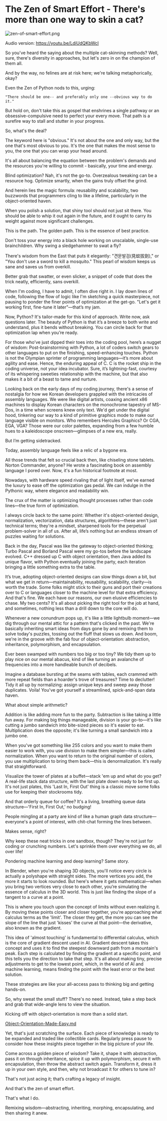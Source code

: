 # The Zen of Smart Effort - There's more than one way to skin a cat?
![zen-of-smart-effort.png](zen-of-smart-effort.png)

Audio version: https://youtu.be/LdiUdQKbWcI

So you've heard the saying about the multiple cat-skinning methods? Well, sure, there's diversity in approaches, but let's zero in on the champion of them all. 

And by the way, no felines are at risk here; we're talking metaphorically, okay?

Even the Zen of Python nods to this, urging:

    "There should be one-- and preferably only one --obvious way to do it."

But hold on, don't take this as gospel that enshrines a single pathway or an obsessive-compulsive need to perfect your every move. That path is a surefire way to stall and stutter in your progress.

So, what's the deal?

The keyword here is "obvious." It's not about the one and only way, but the one that's most obvious to you. It's the one that makes the most sense to you, the one that you can wrap your head around.

It's all about balancing the equation between the problem's demands and the resources you're willing to commit - basically, your time and energy.

Blind optimization? Nah, it's not the go-to. Overzealous tweaking can be a resource hog. Optimize smartly, when the gains truly offset the grind.

And herein lies the magic formula: reusability and scalability, two buzzwords that programmers cling to like a lifeline, particularly in the object-oriented haven.

When you polish a solution, that shiny tool should not just sit there. You should be able to whip it out again in the future, and it ought to carry its weight against more significant challenges.

This is the path. The golden path. This is the essence of best practice.

Don't toss your energy into a black hole working on unscalable, single-use brainchildren. Why swing a sledgehammer to swat a fly?

There's wisdom from the East that puts it elegantly: "견문발검(見蚊拔劍)," or "You don't use a sword to kill a mosquito." This pearl of wisdom keeps us sane and saves us from overkill.

Better grab that swatter, or even slicker, a snippet of code that does the trick neatly, efficiently, sans overkill.

When I'm coding, I have to admit, I often dive right in. I lay down lines of code, following the flow of logic like I'm sketching a quick masterpiece, not pausing to ponder the finer points of optimization at the get-go. "Let's get it working first, fine-tune it later"—that’s my jam.

Now, Python? It's tailor-made for this kind of approach. Write now, ask questions later. The beauty of Python is that it’s a breeze to both write and understand, plus it bends without breaking. You can circle back for that optimization lap when you’re ready.

For those who’ve just dipped their toes into the coding pool, here’s a nugget of wisdom: Post-brainstorming with Python, a lot of coders switch gears to other languages to put on the finishing, speed-enhancing touches. Python is not the Olympian sprinter of programming languages—it’s more about agility and ease. Hence, the enduring appeal of C. C is the rocket ship in the coding universe, not your idea incubator. Sure, it’s lightning-fast, courtesy of its whispering sweeties relationship with the machine, but that also makes it a bit of a beast to tame and nurture.

Looking back on the early days of my coding journey, there's a sense of nostalgia for how we Korean developers grappled with the intricacies of assembly languages. We were like digital artists, coaxing ancient x86 machines to display Korean characters on the monochrome tapestry of MS-Dos, in a time when screens knew only text. We'd get under the digital hood, tinkering our way to a kind of primitive graphics mode to make our language visible on monitors. Who remembers Hercules Graphics? Or CGA, EGA, VGA? Those were our color palettes, expanding from a few humble hues to a kaleidoscope onscreen—glimpses of a new era, really.

But I’m getting sidetracked. 

Today, assembly language feels like a relic of a bygone era.

All those trends that felt so crucial back then, like chiseling stone tablets. Norton Commander, anyone? He wrote a fascinating book on assembly language I pored over. Now, it's a fun historical footnote at most.

Nowadays, with hardware speed rivaling that of light itself, we've earned the luxury to ease off the optimization gas pedal. We can indulge in the Pythonic way, where elegance and readability win.

The crux of the matter is optimizing thought processes rather than code lines—the true form of optimization.

I always circle back to the same point: Whether it's object-oriented design, normalization, vectorization, data structures, algorithms—these aren't just technical terms; they're a mindset, sharpened tools for the perpetual problem-solver in all of us. After all, life’s nothing but an endless stream of puzzles waiting for solutions.

Back in the day, Pascal was like the gateway to object-oriented thinking; Turbo Pascal and Borland Pascal were my go-tos before the landscape evolved. C++ dressed up C with object orientation, then Java added its unique flavor, with Python eventually joining the party, each iteration bringing a little something extra to the table.

It’s true, adopting object-oriented designs can slow things down a bit, but what we get in return—maintainability, reusability, scalability, clarity—is worth the trade. Some folks might stick to their guns and port their creations over to C or languages closer to the machine level for that extra efficiency. And that's fine. We each have our reasons, our own elusive efficiencies to chase. My two cents? It's all about picking the right tool for the job at hand, and sometimes, nothing less than a drill down to the core will do.

Whenever a new conundrum pops up, it's like a little lightbulb moment—we dig through our mental attic for a pattern that's clicked in the past. We're basically inheriting smart ideas from days gone by and remixing them to solve today's puzzles, tossing out the fluff that slows us down. And boom, we're in the groove with the fab four of object-orientation: abstraction, inheritance, polymorphism, and encapsulation.

Ever been swamped with numbers too big or too tiny? We tidy them up to play nice on our mental abacus, kind of like turning an avalanche of frequencies into a more handleable bunch of decibels.

Imagine a database bursting at the seams with tables, each crammed with more repeat fields than a hoarder's trove of treasures? Time to declutter! Tidy it all up by normalizing: assign unique keys and sweep away those duplicates. Voila! You've got yourself a streamlined, spick-and-span data haven.

What about simple arithmetic? 

Addition is like adding more fun to the party. Subtraction is like taking a little fun away. For making big things manageable, division is your go-to—it's like cutting a jumbo sandwich into bite-sized pieces so it's easier to eat. Multiplication does the opposite; it's like turning a small sandwich into a jumbo one.

When you've got something like 255 colors and you want to make them easier to work with, you use division to make them simpler—this is called normalization. When you want to return to the original number of colors, you use multiplication to bring them back—this is denormalization. It's really that straightforward.

Visualize the tower of plates at a buffet—stack 'em up and what do you get? A real-life stack data structure, with the last plate down ready to be first up. It's not just plates, this 'Last In, First Out' thing is a classic move some folks use for keeping their stockrooms tidy.

And that orderly queue for coffee? It's a living, breathing queue data structure—'First In, First Out,' no budging!

People mingling at a party are kind of like a human graph data structure—everyone's a point of interest, with chit-chat forming the lines between.

Makes sense, right?

Why keep these neat tricks in one sandbox, though? They're not just for coding or crunching numbers. Let's sprinkle them over everything we do, all over life!

Pondering machine learning and deep learning? Same story.

In Blender, when you're shaping 3D objects, you'll notice every circle is actually a polyshape with straight sides. The more vertices you add, the more it starts to look rounded. But here's where it gets mathematical—when you bring two vertices very close to each other, you’re simulating the essence of calculus in the 3D world. This is just like finding the slope of a tangent to a curve at a point.

This is where you touch upon the concept of limits without even realizing it. By moving these points closer and closer together, you're approaching what calculus terms as the 'limit'. The closer they get, the more you can see the slope of the line that just 'kisses' the curve at that point—the derivative, also known as the gradient.

This idea of 'almost touching' is fundamental to differential calculus, which is the core of gradient descent used in AI. Gradient descent takes this concept and uses it to find the steepest downward path from a mountain's peak. Each step is calculated by finding the gradient at a specific point, and this tells you the direction to take that step. It's all about making tiny, precise adjustments to get to the lowest point, which, in the world of AI and machine learning, means finding the point with the least error or the best solution.

These strategies are like your all-access pass to thinking big and getting hands-on.

So, why sweat the small stuff? There's no need. Instead, take a step back and grab that wide-angle lens to view the situation.

Kicking off with object-orientation is more than a solid start.

[Object-Orientation-Made-Easy.md](..%2F..%2Fbook%2Fsidebars%2Fobject-orientation-made-easy%2FObject-Orientation-Made-Easy.md)

Yet, that's just scratching the surface. Each piece of knowledge is ready to be expanded and traded like collectible cards. Regularly press pause to consider how these insights piece together in the big picture of your life.

Come across a golden piece of wisdom? Take it, shape it with abstraction, pass it on through inheritance, spice it up with polymorphism, secure it with encapsulation, then throw the abstract switch again. Transform it, dress it up in your own style, and then, why not broadcast it for others to tune in?

That's not just acing it; that’s crafting a legacy of insight.

And that's the zen of smart effort.

That's what I do. 

Remixing wisdom—abstracting, inheriting, morphing, encapsulating, and then sharing it anew.